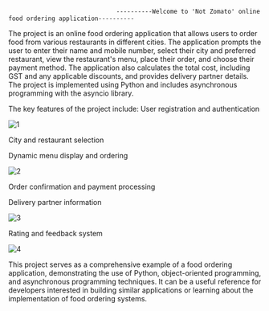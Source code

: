                                   ----------Welcome to 'Not Zomato' online food ordering application----------

The project is an online food ordering application that allows users to order food from various restaurants in different cities. The application 
prompts the user to enter their name and mobile number, select their city and preferred restaurant, view the restaurant's menu, place their order, and
choose their payment method. The application also calculates the total cost, including GST and any applicable discounts, and provides delivery partner details. 
The project is implemented using Python and includes asynchronous programming with the asyncio library.


The key features of the project include:
User registration and authentication

![1](https://github.com/Mathinesan/Online_food_ordering_python_console/assets/110097015/1f523d66-35e2-4c72-8251-90262cc31149)

City and restaurant selection

Dynamic menu display and ordering

![2](https://github.com/Mathinesan/Online_food_ordering_python_console/assets/110097015/90577210-5155-4dee-973d-f2de5abd764f)

Order confirmation and payment processing

Delivery partner information

![3](https://github.com/Mathinesan/Online_food_ordering_python_console/assets/110097015/aa25a01e-b120-4a17-908c-8724ecf34df1)

Rating and feedback system

![4](https://github.com/Mathinesan/Online_food_ordering_python_console/assets/110097015/1f0bfb68-eab5-426e-9e84-58c52023e6d6)

This project serves as a comprehensive example of a food ordering application, demonstrating the use of Python, object-oriented programming, and asynchronous
programming techniques. It can be a useful reference for developers interested in building similar applications or learning about the implementation of food ordering systems.
